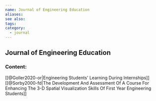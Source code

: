 ```yaml
---
name: Journal of Engineering Education
aliases:
see also:
tags:
category:
  - journal
---
```


## Journal of Engineering Education

### Content:
[[@Goller2020-or|Engineering Students' Learning During Internships]]
[[@Sorby2000-fd|The Development And Assessment Of A Course For Enhancing The 3-D Spatial Visualization Skills Of First Year Engineering Students]]
